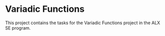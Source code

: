 # Variadic Functions

This project contains the tasks for the Variadic Functions project in the ALX SE
program.
